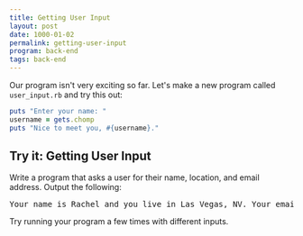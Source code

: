 ```yaml
---
title: Getting User Input
layout: post
date: 1000-01-02
permalink: getting-user-input
program: back-end
tags: back-end
---
```


Our program isn't very exciting so far. Let's make a new program called `user_input.rb` and try this out:

```ruby
puts "Enter your name: "
username = gets.chomp
puts "Nice to meet you, #{username}."
```

<div class="try-it">
<h2>Try it: Getting User Input</h2>

<p>Write a program that asks a user for their name, location, and email address. Output the following:</p>

<pre>Your name is Rachel and you live in Las Vegas, NV. Your email address is rachel@girldevelopit.com.</pre>
Try running your program a few times with different inputs.
</div>
